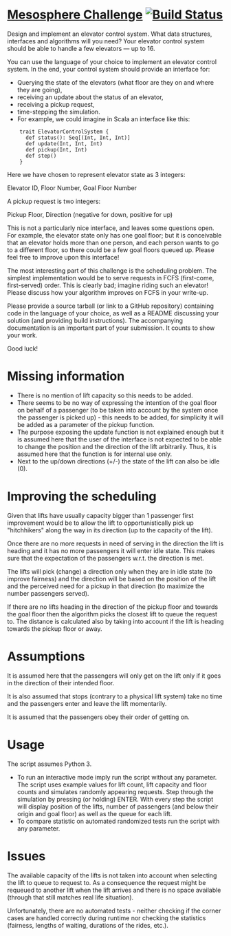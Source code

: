 # [Mesosphere Challenge](https://mesosphere.com/jobs/challenges/distributed-applications) [![Build Status][travis-img]][travis-url]

[travis-url]: https://travis-ci.org/altermarkive/Mesosphere-Challenge
[travis-img]: https://travis-ci.org/altermarkive/Mesosphere-Challenge.svg?branch=master

Design and implement an elevator control system. What data structures, interfaces and algorithms will you need? Your elevator control system should be able to handle a few elevators — up to 16.

You can use the language of your choice to implement an elevator control system. In the end, your control system should provide an interface for:

* Querying the state of the elevators (what floor are they on and where they are going),
* receiving an update about the status of an elevator,
* receiving a pickup request,
* time-stepping the simulation.
* For example, we could imagine in Scala an interface like this:

```
    trait ElevatorControlSystem {
      def status(): Seq[(Int, Int, Int)]
      def update(Int, Int, Int)
      def pickup(Int, Int)
      def step()
    }
```

Here we have chosen to represent elevator state as 3 integers:

Elevator ID, Floor Number, Goal Floor Number

A pickup request is two integers:

Pickup Floor, Direction (negative for down, positive for up)

This is not a particularly nice interface, and leaves some questions open.
For example, the elevator state only has one goal floor; but it is conceivable
that an elevator holds more than one person, and each person wants to go
to a different floor, so there could be a few goal floors queued up.
Please feel free to improve upon this interface!

The most interesting part of this challenge is the scheduling problem.
The simplest implementation would be to serve requests in FCFS
(first-come, first-served) order. This is clearly bad; imagine riding
such an elevator! Please discuss how your algorithm improves on FCFS
in your write-up.

Please provide a source tarball (or link to a GitHub repository) containing
code in the language of your choice, as well as a README discussing
your solution (and providing build instructions). The accompanying documentation
is an important part of your submission. It counts to show your work.

Good luck!

# Missing information

* There is no mention of lift capacity so this needs to be added.
* There seems to be no way of expressing the intention of the goal floor
  on behalf of a passenger (to be taken into account by the system once
  the passenger is picked up) - this needs to be added, for simplicity
  it will be added as a parameter of the pickup function.
* The purpose exposing the update function is not explained enough
  but it is assumed here that the user of the interface is not expected
  to be able to change the position and the direction of the lift arbitrarily.
  Thus, it is assumed here that the function is for internal use only.
* Next to the up/down directions (+/-) the state of the lift can also be idle
  (0).

# Improving the scheduling

Given that lifts have usually capacity bigger than 1 passenger first improvement
would be to allow the lift to opportunistically pick up "hitchhikers" along
the way in its direction (up to the capacity of the lift).

Once there are no more requests in need of serving in the direction the lift
is heading and it has no more passengers it will enter idle state. This
makes sure that the expectation of the passengers w.r.t. the direction is met.

The lifts will pick (change) a direction only when they are in idle state (to improve fairness)
and the direction will be based on the position of the lift and the perceived
need for a pickup in that direction (to maximize the number passengers served).

If there are no lifts heading in the direction of the pickup floor and towards
the goal floor then the algorithm picks the closest lift to queue
the request to. The distance is calculated also by taking into account
if the lift is heading towards the pickup floor or away.

# Assumptions

It is assumed here that the passengers will only get on the lift only
if it goes in the direction of their intended floor.

It is also assumed that stops (contrary to a physical lift system) take no time
and the passengers enter and leave the lift momentarily.

It is assumed that the passengers obey their order of getting on.

# Usage

The script assumes Python 3.
* To run an interactive mode imply run the script without any parameter.
  The script uses example values for lift count, lift capacity and floor counts
  and simulates randomly appearing requests. Step through the simulation
  by pressing (or holding) ENTER. With every step the script will display
  position of the lifts, number of passengers (and below their origin and goal
  floor) as well as the queue for each lift.
* To compare statistic on automated randomized tests run the script with
  any parameter.

# Issues

The available capacity of the lifts is not taken into account when selecting
the lift to queue to request to. As a consequence the request might be requeued
to another lift when the lift arrives and there is no space available (through
that still matches real life situation).

Unfortunately, there are no automated tests - neither checking if the corner
cases are handled correctly during runtime nor checking the statistics
(fairness, lengths of waiting, durations of the rides, etc.).
